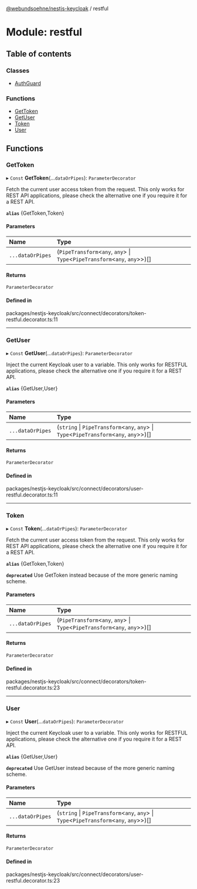 [@webundsoehne/nestjs-keycloak](../README.md) / restful

# Module: restful

## Table of contents

### Classes

- [AuthGuard](../classes/restful.AuthGuard.md)

### Functions

- [GetToken](restful.md#gettoken)
- [GetUser](restful.md#getuser)
- [Token](restful.md#token)
- [User](restful.md#user)

## Functions

### GetToken

▸ `Const` **GetToken**(...`dataOrPipes`): `ParameterDecorator`

Fetch the current user access token from the request. This only works for REST API applications, please check the alternative one if you require it for a REST API.

**`alias`** {GetToken,Token}

#### Parameters

| Name             | Type                                                                          |
| :--------------- | :---------------------------------------------------------------------------- |
| `...dataOrPipes` | (`PipeTransform`<`any`, `any`\> \| `Type`<`PipeTransform`<`any`, `any`\>\>)[] |

#### Returns

`ParameterDecorator`

#### Defined in

packages/nestjs-keycloak/src/connect/decorators/token-restful.decorator.ts:11

---

### GetUser

▸ `Const` **GetUser**(...`dataOrPipes`): `ParameterDecorator`

Inject the current Keycloak user to a variable. This only works for RESTFUL applications, please check the alternative one if you require it for a REST API.

**`alias`** {GetUser,User}

#### Parameters

| Name             | Type                                                                                      |
| :--------------- | :---------------------------------------------------------------------------------------- |
| `...dataOrPipes` | (`string` \| `PipeTransform`<`any`, `any`\> \| `Type`<`PipeTransform`<`any`, `any`\>\>)[] |

#### Returns

`ParameterDecorator`

#### Defined in

packages/nestjs-keycloak/src/connect/decorators/user-restful.decorator.ts:11

---

### Token

▸ `Const` **Token**(...`dataOrPipes`): `ParameterDecorator`

Fetch the current user access token from the request. This only works for REST API applications, please check the alternative one if you require it for a REST API.

**`alias`** {GetToken,Token}

**`deprecated`** Use GetToken instead because of the more generic naming scheme.

#### Parameters

| Name             | Type                                                                          |
| :--------------- | :---------------------------------------------------------------------------- |
| `...dataOrPipes` | (`PipeTransform`<`any`, `any`\> \| `Type`<`PipeTransform`<`any`, `any`\>\>)[] |

#### Returns

`ParameterDecorator`

#### Defined in

packages/nestjs-keycloak/src/connect/decorators/token-restful.decorator.ts:23

---

### User

▸ `Const` **User**(...`dataOrPipes`): `ParameterDecorator`

Inject the current Keycloak user to a variable. This only works for RESTFUL applications, please check the alternative one if you require it for a REST API.

**`alias`** {GetUser,User}

**`deprecated`** Use GetUser instead because of the more generic naming scheme.

#### Parameters

| Name             | Type                                                                                      |
| :--------------- | :---------------------------------------------------------------------------------------- |
| `...dataOrPipes` | (`string` \| `PipeTransform`<`any`, `any`\> \| `Type`<`PipeTransform`<`any`, `any`\>\>)[] |

#### Returns

`ParameterDecorator`

#### Defined in

packages/nestjs-keycloak/src/connect/decorators/user-restful.decorator.ts:23
